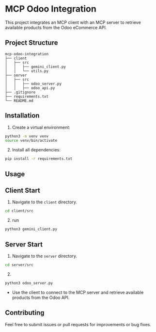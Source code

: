 # MCP Odoo Integration

This project integrates an MCP client with an MCP server to retrieve available products from the Odoo eCommerce API.

## Project Structure

```
mcp-odoo-integration
├── client
│   ├── src
│   │   ├── gemini_client.py
│   │   └── utils.py
├── server
│   ├── src
│   │   ├── odoo_server.py
│   │   ├── odoo_api.py
├── .gitignore
├── requirements.txt
└── README.md
```


## Installation

1. Create a virtual environment:
```bash
python3 -m venv venv
source venv/bin/activate
```

2. Install all dependencies:
```bash
pip install -r requirements.txt
```



## Usage


## Client Start

1. Navigate to the `client` directory.
```bash
cd client/src
```
2. run
```bash
python3 gemini_client.py
```
## Server Start

1. Navigate to the `server` directory.
```bash
cd server/src
```
2. 
```bash
python3 odoo_server.py
```
- Use the client to connect to the MCP server and retrieve available products from the Odoo API.

## Contributing

Feel free to submit issues or pull requests for improvements or bug fixes.
